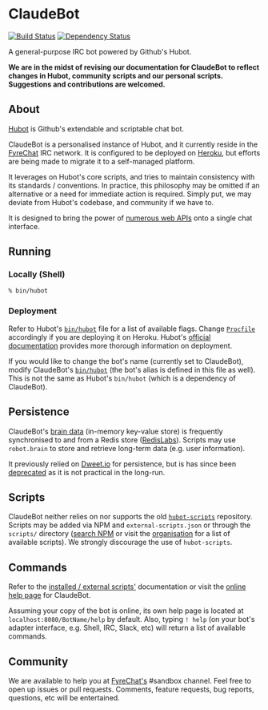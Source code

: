 # ClaudeBot

[![Build Status](https://travis-ci.org/ClaudeBot/ClaudeBot.svg)](https://travis-ci.org/ClaudeBot/ClaudeBot)
[![Dependency Status](https://david-dm.org/ClaudeBot/ClaudeBot.svg)](https://david-dm.org/ClaudeBot/ClaudeBot)

A general-purpose IRC bot powered by Github's Hubot.

**We are in the midst of revising our documentation for ClaudeBot to reflect changes in Hubot, community scripts and our personal scripts. Suggestions and contributions are welcomed.**


## About

[Hubot](https://hubot.github.com/) is Github's extendable and scriptable chat bot.

ClaudeBot is a personalised instance of Hubot, and it currently reside in the [FyreChat](http://www.fyrechat.net/) IRC network. It is configured to be deployed on [Heroku](http://www.heroku.com/), but efforts are being made to migrate it to a self-managed platform.

It leverages on Hubot's core scripts, and tries to maintain consistency with its standards / conventions. In practice, this philosophy may be omitted if an alternative or a need for immediate action is required. Simply put, we may deviate from Hubot's codebase, and community if we have to.

It is designed to bring the power of [numerous web APIs](https://github.com/ClaudeBot) onto a single chat interface.


## Running

### Locally (Shell)

```
% bin/hubot
```

### Deployment

Refer to Hubot's [`bin/hubot`](https://github.com/github/hubot/blob/master/bin/hubot#L11) file for a list of available flags. Change [`Procfile`](https://devcenter.heroku.com/articles/procfile) accordingly if you are deploying it on Heroku. Hubot's [official documentation](https://hubot.github.com/docs/deploying/) provides more thorough information on deployment.

If you would like to change the bot's name (currently set to ClaudeBot), modify ClaudeBot's [`bin/hubot`](https://github.com/ClaudeBot/ClaudeBot/blob/master/bin/hubot) (the bot's alias is defined in this file as well). This is not the same as Hubot's `bin/hubot` (which is a dependency of ClaudeBot).


## Persistence

ClaudeBot's [brain data](https://hubot.github.com/docs/scripting/#persistence) (in-memory key-value store) is frequently synchronised to and from a Redis store ([RedisLabs](https://redislabs.com/)). Scripts may use `robot.brain` to store and retrieve long-term data (e.g. user information).

It previously relied on [Dweet.io](http://dweet.io/) for persistence, but is has since been [deprecated](scripts/dweet-brain.disabled) as it is not practical in the long-run.


## Scripts

ClaudeBot neither relies on nor supports the old [`hubot-scripts`](https://github.com/github/hubot-scripts) repository. Scripts may be added via NPM and `external-scripts.json` or through the `scripts/` directory ([search NPM](https://www.npmjs.com/search?q=hubot-) or visit the [organisation](https://github.com/hubot-scripts) for a list of available scripts). We strongly discourage the use of `hubot-scripts`.


## Commands

Refer to the [installed / external scripts'](https://github.com/ClaudeBot/ClaudeBot/blob/master/external-scripts.json) documentation or visit the [online help page](http://bot.fyianlai.com/ClaudeBot/help) for ClaudeBot.

Assuming your copy of the bot is online, its own help page is located at `localhost:8080/BotName/help` by default. Also, typing `! help` (on your bot's adapter interface, e.g. Shell, IRC, Slack, etc) will return a list of available commands.


## Community

We are available to help you at [FyreChat's](http://www.fyrechat.net/) #sandbox channel. Feel free to open up issues or pull requests. Comments, feature requests, bug reports, questions, etc will be entertained.
